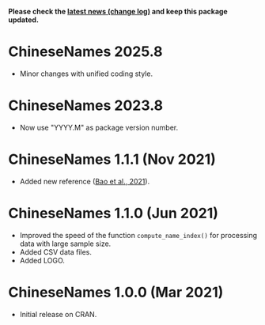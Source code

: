 **Please check the [latest news (change log)](https://psychbruce.github.io/ChineseNames/news/index.html) and keep this package updated.**

# ChineseNames 2025.8

-   Minor changes with unified coding style.

# ChineseNames 2023.8

-   Now use "YYYY.M" as package version number.

# ChineseNames 1.1.1 (Nov 2021)

-   Added new reference ([Bao et al., 2021](https://doi.org/10.3389/fpsyg.2021.731244)).

# ChineseNames 1.1.0 (Jun 2021)

-   Improved the speed of the function `compute_name_index()` for processing data with large sample size.
-   Added CSV data files.
-   Added LOGO.

# ChineseNames 1.0.0 (Mar 2021)

-   Initial release on CRAN.
